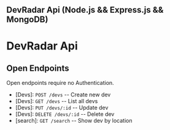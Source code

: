 ## DevRadar Api (Node.js && Express.js && MongoDB)

# DevRadar Api

## Open Endpoints

Open endpoints require no Authentication.

* [Devs]: `POST /devs` -- Create new dev
* [Devs]: `GET /devs` -- List all devs
* [Devs]: `PUT /devs/:id` -- Update dev
* [Devs]: `DELETE /devs/:id` -- Delete dev
* [search]: `GET /search` -- Show dev by location
